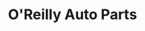 ---
title: "O'Reilly Auto Parts"
url: /fresno/oreilly-auto-parts-north-blackstone-avenue-2/
shop: car parts
---